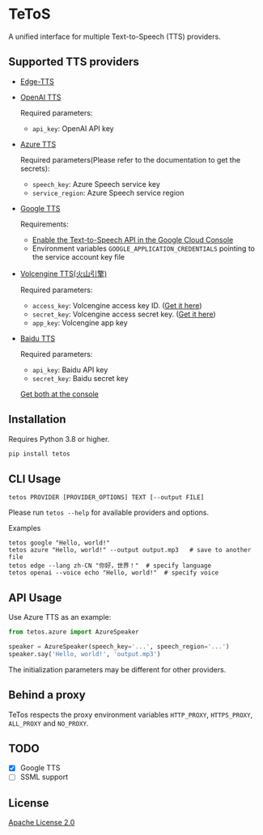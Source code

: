 # TeToS

A unified interface for multiple Text-to-Speech (TTS) providers.


## Supported TTS providers

- [Edge-TTS](https://github.com/rany2/edge-tts)
- [OpenAI TTS](https://platform.openai.com/docs/guides/text-to-speech)

  Required parameters:

  - `api_key`: OpenAI API key

- [Azure TTS](https://docs.microsoft.com/en-us/azure/cognitive-services/speech-service/text-to-speech)

  Required parameters(Please refer to the documentation to get the secrets):

  - `speech_key`: Azure Speech service key
  - `service_region`: Azure Speech service region

- [Google TTS](https://cloud.google.com/text-to-speech?hl=zh-CN)

  Requirements:

  - [Enable the Text-to-Speech API in the Google Cloud Console](https://console.developers.google.com/apis/api/texttospeech.googleapis.com/overview?project=586547753837)
  - Environment variables `GOOGLE_APPLICATION_CREDENTIALS` pointing to the service account key file

- [Volcengine TTS(火山引擎)](https://console.volcengine.com/sami)

  Required parameters:

  - `access_key`: Volcengine access key ID. ([Get it here](https://console.volcengine.com/iam/keymanage/))
  - `secret_key`: Volcengine access secret key. ([Get it here](https://console.volcengine.com/iam/keymanage/))
  - `app_key`: Volcengine app key

- [Baidu TTS](https://ai.baidu.com/tech/speech/tts)

  Required parameters:

  - `api_key`: Baidu API key
  - `secret_key`: Baidu secret key

  [Get both at the console](https://console.bce.baidu.com/ai/#/ai/speech/app/list)


## Installation

Requires Python 3.8 or higher.

```bash
pip install tetos
```

## CLI Usage

```
tetos PROVIDER [PROVIDER_OPTIONS] TEXT [--output FILE]
```

Please run `tetos --help` for available providers and options.

Examples

```
tetos google "Hello, world!"
tetos azure "Hello, world!" --output output.mp3   # save to another file
tetos edge --lang zh-CN "你好，世界！"  # specify language
tetos openai --voice echo "Hello, world!"  # specify voice
```

## API Usage

Use Azure TTS as an example:

```python
from tetos.azure import AzureSpeaker

speaker = AzureSpeaker(speech_key='...', speech_region='...')
speaker.say('Hello, world!', 'output.mp3')
```

The initialization parameters may be different for other providers.

## Behind a proxy

TeTos respects the proxy environment variables `HTTP_PROXY`, `HTTPS_PROXY`, `ALL_PROXY` and `NO_PROXY`.

## TODO

- [x] Google TTS
- [ ] SSML support

## License

[Apache License 2.0](https://www.apache.org/licenses/LICENSE-2.0)
